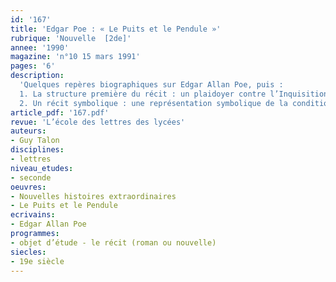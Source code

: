 ```yaml
---
id: '167'
title: 'Edgar Poe : « Le Puits et le Pendule »'
rubrique: 'Nouvelle  [2de]'
annee: '1990'
magazine: 'n°10 15 mars 1991'
pages: '6'
description: 
  'Quelques repères biographiques sur Edgar Allan Poe, puis :
  1. La structure première du récit : un plaidoyer contre l’Inquisition et la torture, la lutte d’un homme contre ce qui le nie et cherche à l’anéantir
  2. Un récit symbolique : une représentation symbolique de la condition humaine, un héros à la recherche de son identité, une résonance allégorique et religieuse'
article_pdf: '167.pdf'
revue: 'L’école des lettres des lycées'
auteurs:
- Guy Talon
disciplines:
- lettres
niveau_etudes:
- seconde
oeuvres:
- Nouvelles histoires extraordinaires
- Le Puits et le Pendule
ecrivains:
- Edgar Allan Poe
programmes:
- objet d’étude - le récit (roman ou nouvelle)
siecles:
- 19e siècle
---
```

